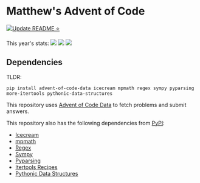 # Matthew's Advent of Code

[![Update README ⭐](https://github.com/colematt/advent-code/actions/workflows/update-readme.yml/badge.svg?branch=main)](https://github.com/colematt/advent-code/actions/workflows/update-readme.yml)

This year's stats:
![](https://img.shields.io/badge/day%20📅-9-blue)
![](https://img.shields.io/badge/stars%20⭐-12-yellow) 
![](https://img.shields.io/badge/days%20completed-6-red)

## Dependencies

TLDR:
```
pip install advent-of-code-data icecream mpmath regex sympy pyparsing more-itertools pythonic-data-structures
```

This repository uses [Advent of Code Data](https://github.com/wimglenn/advent-of-code-data) to fetch problems and submit answers.

This repository also has the following dependencies from [PyPI](https://pypi.org/):

- [Icecream](https://pypi.org/project/icecream/)
- [mpmath](https://pypi.org/project/mpmath/)
- [Regex](https://pypi.org/project/regex/)
- [Sympy](https://pypi.org/project/sympy/)
- [Pyparsing](https://pypi.org/project/pyparsing/)
- [Itertools Recipes](https://pypi.org/project/more-itertools)
- [Pythonic Data Structures](https://pypi.org/project/pythonic-data-structures/)

